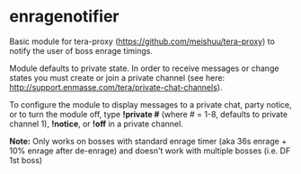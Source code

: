 # enragenotifier

Basic module for tera-proxy (https://github.com/meishuu/tera-proxy) to notify the user of boss enrage timings.

Module defaults to private state. In order to receive messages or change states you must create or join a private channel (see here: http://support.enmasse.com/tera/private-chat-channels).

To configure the module to display messages to a private chat, party notice, or to turn the module off, type **!private #** (where # = 1-8, defaults to private channel 1), **!notice**, or **!off** in a private channel.

**Note:** Only works on bosses with standard enrage timer (aka 36s enrage + 10% enrage after de-enrage) and doesn't work with multiple bosses (i.e. DF 1st boss)
